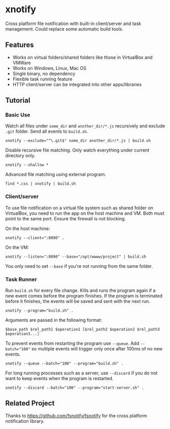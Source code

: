 # xnotify
Cross platform file notification with built-in client/server and task management. Could replace some automatic build
tools.

## Features
- Works on virtual folders/shared folders like those in VirtualBox and VMWare
- Works on Windows, Linux, Mac OS
- Single binary, no dependency
- Flexible task running feature
- HTTP client/server can be integrated into other apps/libraries

## Tutorial

### Basic Use

Watch all files under `some_dir` and `another_dir/*.js` recursively and exclude `.git` folder. Send all events to
`build.sh`.
```
xnotify --exclude="^\.git$" some_dir another_dir/*.js | build.sh
```

Disable recursive file matching. Only watch everything under current directory only.
```
xnotify --shallow *
```

Advanced file matching using external program.
```
find *.css | xnotify | build.sh
```

### Client/server

To use file notification on a virtual file system such as shared folder on VirtualBox, you need to run the app on the
host machine and VM. Both must point to the same port. Ensure the firewall is not blocking.

On the host machine:
```
xnotify --client=":8090" .
```

On the VM:
```
xnotify --listen=":8090" --base="/opt/wwww/project" | build.sh
```
You only need to set `--base` if you're not running from the same folder.

### Task Runner

Run `build.sh` for every file change. Kills and runs the program again if a new event comes before the program
finishes. If the program is terminated before it finishes, the events will be saved and sent with the next run.
```
xnotify --program="build.sh" .
```

Arguments are passed in the following format:
```
$base_path $rel_path1 $operation1 [$rel_path2 $operation2 $rel_path3 $operation3...]
```

To prevent events from restarting the program use `--queue`. Add `--batch="100"` so multiple events will trigger only
once after 100ms of no new events.
```
xnotify --queue --batch="100" --program="build.sh" .

```

For long running processes such as a server, use `--discard` if you do not want to keep events when the program is
restarted.
```
xnotify --discard --batch="100" --program="start-server.sh" .

```

## Related Project
Thanks to https://github.com/fsnotify/fsnotify for the cross platform notification library.
